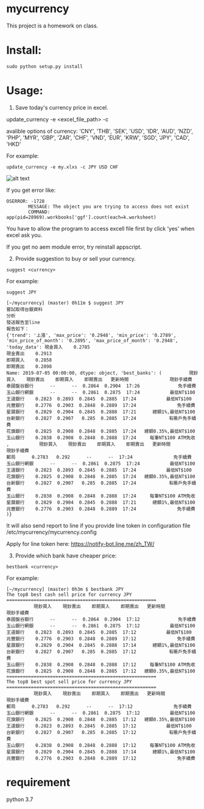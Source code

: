 # mycurrency

This project is a homework on class.

# Install:
```
sudo python setup.py install
```
# Usage:
1. Save today's currency price in excel.

update_currency -e <excel_file_path> -c <currency>


avalible options of currency:
'CNY', 'THB', 'SEK', 'USD', 'IDR', 'AUD', 'NZD', 'PHP', 'MYR', 'GBP', 'ZAR', 'CHF', 'VND', 'EUR', 'KRW', 'SGD', 'JPY', 'CAD', 'HKD'

For example:
```
update_currency -e my.xlxs -c JPY USD CHF
```
![alt text](https://www.dropbox.com/s/7m76n1gn8kkkzm5/%E8%9E%A2%E5%B9%95%E6%88%AA%E5%9C%96%202019-07-07%2017.29.04.png?dl=0)

If you get error like:

```
OSERROR: -1728
		MESSAGE: The object you are trying to access does not exist
		COMMAND: app(pid=28969).workbooks['ggf'].count(each=k.worksheet)
```
You have to allow the program to access excell file first by click 'yes' when excel ask you.

If you get no aem module error, try reinstall appscript.

2. Provide suggestion to buy or sell your currency.
```
suggest <currency>
```
For example:
```
suggest JPY
```
```
[~/mycurrency] (master) 0h11m $ suggest JPY
嘗試取得台銀資料
分析
發送報告至line
報告如下：
{'trend': '上漲', 'max_price': '0.2948', 'min_price': '0.2789', 'min_price_of_month': '0.2895', 'max_price_of_month': '0.2948', 'today_data': 現金買入    0.2785
現金賣出    0.2913
即期買入    0.2858
即期賣出    0.2898
Name: 2019-07-05 00:00:00, dtype: object, 'best_banks': (          現鈔買入    現鈔賣出    即期買入    即期賣出   更新時間               現鈔手續費
泰國盤谷銀行      --      --  0.2864  0.2904  17:26              免手續費
玉山銀行網銀      --      --  0.2861  0.2875  17:24           最低NT$100
王道銀行    0.2823  0.2893  0.2845  0.2885  17:24           最低NT$100
兆豐銀行    0.2776  0.2903  0.2848  0.2889  17:24               免手續費
星展銀行    0.2829  0.2904  0.2845  0.2888  17:21      總額1%,最低NT$100
台新銀行    0.2827  0.2907   0.285  0.2885  17:24            有賬戶免手續費
花旗銀行    0.2825  0.2908  0.2848  0.2885  17:24   總額0.35%,最低NT$100
玉山銀行    0.2838  0.2908  0.2848  0.2888  17:24     每筆NT$100 ATM免收 ,           現鈔買入    現鈔賣出    即期買入    即期賣出   更新時間               現鈔手續費
郵局      0.2783   0.292      --      --  17:24               免手續費
玉山銀行網銀      --      --  0.2861  0.2875  17:24           最低NT$100
王道銀行    0.2823  0.2893  0.2845  0.2885  17:24           最低NT$100
花旗銀行    0.2825  0.2908  0.2848  0.2885  17:24   總額0.35%,最低NT$100
台新銀行    0.2827  0.2907   0.285  0.2885  17:24            有賬戶免手續費
玉山銀行    0.2838  0.2908  0.2848  0.2888  17:24     每筆NT$100 ATM免收
星展銀行    0.2829  0.2904  0.2845  0.2888  17:21      總額1%,最低NT$100
兆豐銀行    0.2776  0.2903  0.2848  0.2889  17:24               免手續費 )}
```

It will also send report to line if you provide line token in configuration file /etc/mycurrency/mycurrency.config

Apply for line token here: https://notify-bot.line.me/zh_TW/

3. Provide which bank have cheaper price:

```
bestbank <currency>
```
For example:


```
[~/mycurrency] (master) 0h3m $ bestbank JPY
The top8 best cash sell price for currency JPY
=======================================================
          現鈔買入    現鈔賣出    即期買入    即期賣出   更新時間               現鈔手續費
泰國盤谷銀行      --      --  0.2864  0.2904  17:12              免手續費
玉山銀行網銀      --      --  0.2861  0.2875  17:12           最低NT$100
王道銀行    0.2823  0.2893  0.2845  0.2885  17:12           最低NT$100
兆豐銀行    0.2776  0.2903  0.2848  0.2889  17:12               免手續費
星展銀行    0.2829  0.2904  0.2845  0.2888  17:14      總額1%,最低NT$100
台新銀行    0.2827  0.2907   0.285  0.2885  17:12            有賬戶免手續費
玉山銀行    0.2838  0.2908  0.2848  0.2888  17:12     每筆NT$100 ATM免收
花旗銀行    0.2825  0.2908  0.2848  0.2885  17:12   總額0.35%,最低NT$100
=======================================================
The top8 best spot sell price for currency JPY
=======================================================
          現鈔買入    現鈔賣出    即期買入    即期賣出   更新時間               現鈔手續費
郵局      0.2783   0.292      --      --  17:12               免手續費
玉山銀行網銀      --      --  0.2861  0.2875  17:12           最低NT$100
花旗銀行    0.2825  0.2908  0.2848  0.2885  17:12   總額0.35%,最低NT$100
王道銀行    0.2823  0.2893  0.2845  0.2885  17:12           最低NT$100
台新銀行    0.2827  0.2907   0.285  0.2885  17:12            有賬戶免手續費
玉山銀行    0.2838  0.2908  0.2848  0.2888  17:12     每筆NT$100 ATM免收
星展銀行    0.2829  0.2904  0.2845  0.2888  17:14      總額1%,最低NT$100
兆豐銀行    0.2776  0.2903  0.2848  0.2889  17:12               免手續費
```
# requirement

python 3.7
